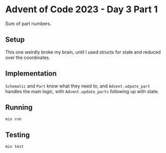 # Advent of Code 2023 - Day 3 Part 1

Sum of part numbers.

## Setup

This one weirdly broke my brain, until I used structs for state and reduced
over the coordinates.

## Implementation

`Schematic` and `Part` know what they need to, and `Advent.udpate_part` handles
the main logic, with `Advent.update_parts` following up with state.

## Running

`mix run`

## Testing

`mix test`

